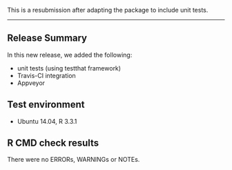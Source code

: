This is a resubmission after adapting the package to include unit tests.

---------------------------------

## Release Summary

In this new release, we added the following:

* unit tests (using testthat framework)
* Travis-CI integration
* Appveyor 

## Test environment
* Ubuntu 14.04, R 3.3.1

## R CMD check results

There were no ERRORs, WARNINGs or NOTEs.
